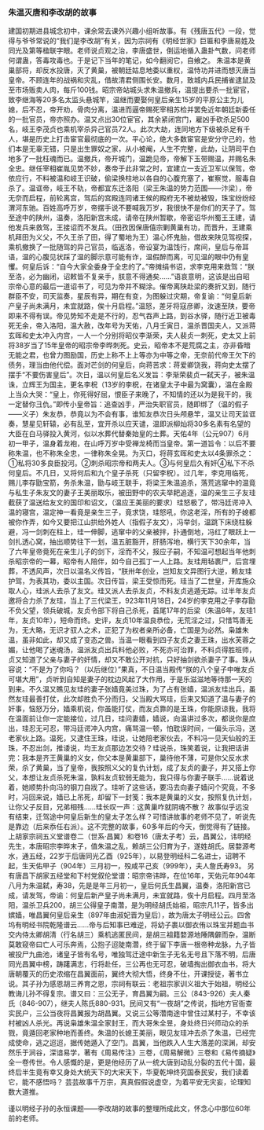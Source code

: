 ### 朱温灭唐和李改胡的故事
建国初期进县城念初中，课余常去课外兴趣小组听故事。有《残唐五代》一段，觉得与爷爷常说的“我们是李改胡”有关，因为宗祠有《明经世家》巨匾和李唐易姓及同光及第等楹联字眼。老师说贞观之治，李唐盛世，倒运地循入蛊卦气数，问老师何谓蛊，答毒攻毒也。于是记下当年的笔记，如今翻阅它，自飨之。
朱温本是黄巢部将，却反水投唐，灭了黄巢，被朝廷姑息地委以重权，温恃功并进而想灭唐当皇帝。不顾连年的战祸和灾乱，借故清君侧围长安。数月，致城内兵民捕雀逮鼠及至市场贩卖人肉，每斤100钱。昭宗帝站城头求朱温撤兵，温提出要杀一批宦官，致李继海等20多名太监头悬城竿，温继而要娶何皇后亲生15岁的平原公主为儿媳，后不忍，帝开劝，骨肉分离，温进而逼帝赐死宰相苏检并罢免近年朝廷新委任的一批官员，帝亦照办。温又点出30位宦官，其余紧闭宫门，雇凶手砍杀足500名，岐王李茂贞也乘机宰杀异己官员72人。此次大劫，连同地方下级被杀足有千人，堪是历史上打击宦官最彻底的一次。平心论，绝大多数宦官是安分守己的，他们本是无辜无错，只是出生罪奴之家，从小被阉，人生不完整，此劫，让阴司平白地多了一批枉魂而已。温撤兵，帝开城门，温跪见帝，帝解下玉带赐温，并赐名朱全忠。继任宰相崔胤见势不妙，奏帝于此非常之时，宜建立一支近卫军以保驾，帝依应行，不料被温和岐王识破，偷梁换柱地以各自的心腹充塞了，崔察觉，服毒自杀了。温诓帝，岐王不轨，帝都宜东迁洛阳（梁王朱温的势力范围——汴梁），帝无奈而启程，前轮离宫，驾后的宫殿连同诸王候的殿府无不被劫被毁，珠宝纷纷经渭河东驰。百姓高呼万岁，帝摆手说不要喊我万岁，我很快不是你们的天子了。驾至途中的陕州，温奏，洛阳新宫未成，请帝在陕州暂歇，帝密诏华州蜀王王建，请他发兵来救驾，王接诏而不发兵。（田孜因保唐僖宗剿黄巢有功，而晋升，王建乘机拜田为义父，不久王杀了田，得了蜀地为王）温心怀鬼胎，借故来陕见驾视探，乘机撤换了一批随驾的异己官员，临返洛，帝设宴为温饯行，席间，皇后与帝耳语，温的心腹见状踩了温的脚示意可能有诈，温假醉而离，可见温的眼中仍有皇戄。何皇后诉：“自今大家全委身于全忠的了。”帝摊绢书诏，求李克用来救驾：“朕至洛，必为幽闭，诏敕皆不复亲手，朕意不得通矣……”语哀意明，这该是出自昭宗帝心意的最后一道诏书了，可见为帝并不糊涂。催帝离陕赴梁的奏折又到，随行群臣不安，司天监奏，星辰有异，期在有变，为图躲过灾期，帝复谕：“何皇后新产皇子尚未满月，未宜就路，俟十月启程。”温怒，差牙将寇彦卿，汝速至陕，要帝即来不得有误。帝见势知不走是不行的，忍气吞声上路，到谷水驿，随行近卫被毒死无余，帝入洛阳，温大赦，改年号为天佑，八月壬寅日，温杀晋国夫人，又派蒋玄晖和史太冲入内宫，一人一个分别将昭仪李渐荣，夫人裴贞一刺死，史太又上前将38岁当了15年皇帝的昭宗帝李晔刺死。史云，昭帝本不是荒腐之主，亦非昏暗无能之君，也曾力图励国，历史上称不上上等亦为中等之帝，无奈前代帝王欠下的债务，理当由他代偿。面对芒剑的何皇后，向蒋苦求：蒋爱卿饶我，蒋向史太摆了摆手“不要伤害皇后”。次日，温以何皇后名义发旨：李渐荣裴贞一弑天子，被朱温诛，立辉王为国主，更名李柷（13岁的李柷，在诸皇太子中最为窝囊），温在金殿上当众大哭：“皇上，你死得好屈，恨臣子来晚了，不知情的还以为是我干的，我一定替你彐仇。”即传小皇帝旨：追查凶手，严治失职官员，随即绑了（温的假子——义子）朱友恭，恭竟以为不会有事，谁知友恭次日头颅悬竿，温又让司天监诓奏，慧星见轩辕，必有乱至，宜开杀以应天谴，温即派柳灿将30多名素有名望的大臣在白马驿投入黄河，似以水葬代替秦始皇的土葬。天佑4年（公元907）6月初一甲子，温身着龙袍，在山呼万岁中受禅龙椅而当皇帝。第一道旨令：以后不要称朱温，也不称朱全忠，一律称朱全晃。为灭口，将蒋玄晖和史太以4条罪杀之：①私将30多良臣投河。②刺杀昭宗帝和两夫人。③与何皇后久有奸④私下不杀何皇后。不几日，又将何后和九个皇子杀死（只留李柷）。过几年，李克用临死，赐儿李存勖宝箭，务杀朱温，勖与岐王联手，将梁王朱温追杀，落荒逃窜中的温竟与私生子朱友文的妻子王美丽取乐，被田野中的农夫举耙追逐，温的亲生三子友珪截获了温送给友文的国印和诏文，（温应王美丽的要求）珪怒极了，带冯廷谔冲入温的寝宫，温定神一看竟是亲生三子，竟求饶，珪怒吼，你这老淫，所有的子媳都被你作弄，如今又要把江山拱给外姓人（指假子友文），冯举剑，温跳下床绕柱躲避，冯一剑刺在柱上，珪一伸脚，逃窜中的父亲被拌，扑通倒地，冯红了眼跃上一剑扎透心窝，抽出顺势往下一划，温五脏豁开，肝肠泻地，横行天下30余年，当了六年皇帝竟死在亲生儿子的剑下，淫而不父，报应子嗣，不知温可想起当年他刺杀昭宗帝的一幕，昭帝有人陪伴，如今自己孤丁一人上路。友珪用毡裹尸，后宫埋葬，不透风声，次日以温名义传旨，“朕卅年创业，岂知友文异图行大逆，赖友珪护驾，为表其功，委以主国。次日传旨，梁王受惊而死。珪当了二世皇，开库施众取人心，珪派人去杀了友文。珪又派人去杀友贞，不料友贞逃遁无踪。过半年友贞邀将合力杀了友珪，当上了三代梁王，923年11月18日，24岁的李克用之子李存勖不负父望，领兵破城，友贞令部下将自己杀死，首尾17年的后梁（朱温6年，友珪1年，友贞10年），短命而终。史评，友贞10年温良恭俭，无荒淫之过，只惜笃善无为，无大略，无识才驭人之术，正犯了为权者亲所必备，亡国是为必然。枭雄朱温，虽非如此，却又成了变态之兽。当温一眼看到四子友贞之妻王珠，出水芙蓉之媚，让他喝了迷魂汤，温派友贞出兵料他必败，不死亦可治罪，不料贞得胜班师，贞又知道了父亲与妻子的奸情，却又不敢公开对抗，只好抽剑欲杀妻子了事。珠从容说：“不是为了你吗？（以后继位）”果真，不日温当殿传“朕的八个皇子中唯友贞可堪大用”，贞听到自知是妻子的枕边风起了大作用，于是乐滋滋地等待那一天的到来。不久温又瞧见友珪的妻子张嫱竟美过珠，为了占有张嫱，温派友珪出兵，虽然友珪最善打仗，此次却胜负不分而归，父当殿大骂珪，后来又知道了温与妻子的奸事，恼怒万分，嫱乘机说，你虽能打仗，而友贞靠的是王珠，你能原谅我，我将在温面前让你一定能接位，过几日，珪问妻嫱，嫱说，向温讲过多次，都说你是庶出，珪忍无可忍，带冯廷谔冲入内宫，痛骂温一顿，怕耽误时间，一偏头示冯，送老家伙上路。温死，又逮住王珠，珪说，让她陪老家伙去，不料冯一见天仙般的王珠，不忍出剑，推诿说，均王友贞那边怎交待？珪说杀，珠笑着说，让我把话讲完：我本是齐王黄巢的义女，你父本是黄巢部下，巢待他不薄，可是你父反水求荣，杀了黄巢，当了皇帝，我按照义父的复仇计划，成了友贞的妻子，并又搭上你父，本想让友贞杀死朱温，孰料友贞软弱无能为，我只得与你妻子联手……说着说着，她顺势扑向冯的钢刀自戕了。珪听了这些话，要冯去向妻子嫱问个究竟，不多时，冯回来说，嫱已上吊死，却留下一封笺：我本是黄巢的义女，按照复仇计划，让你父子反目，兄弟相残……珪长叹一声：这黄巢咋就阴魂不散？
故事似乎远没有结束，迁驾途中何皇后新生的皇太子怎么样？可惜讲故事的老师不见了，听说先是靠边（后来忝任右派）。这不完整的故事，60多年后的今天，倒觉得有了链接。
上胡家宗祠五义堂谱卷二（世系·昌翼）和卷16（唐太子考）云，昌翼公，讳明经先生，本唐昭宗李晔末子，值朱温之乱，赖胡三公归育为子，遂姓胡氏。居婺源考水，通五经，22岁于后唐同光乙酉（925年），以易登明经科二名进士，诏聘不起，生天佑甲子（904年）三月初一，殁咸平己亥（999年），夫人詹氏寿93。
另有唐昌下胡家五经堂和下村党叙伦堂谱：昭宗帝讳晔，在位16年，天佑元年904年八月为朱温弑，寿38，先是是年三月初一，皇后何氏生昌翼，温奏，洛阳新宫已成，请发驾，帝谕：何皇后新产皇子尚未满月，未宜就路，俟十月启程。四月至洛阳，温杀卫兵200，胡三公得皇子南濳，是为明经胡氏始祖，昭宗凡11子，皆多出嫔嫱，唯昌翼何皇后亲生（897年由淑妃晋为皇后），故为唐太子明经公云。四舍坞有明经书院乾隆谱云……帝与后知事已难逆，将幼子裹以御衣侑以珠宝并题血书交内侍太卿胡清（行名胡三）乘机逃匿民间，是胡三祖籍婺源地陲隅僻而杂，温断莫敢窥帝曰亡人可乐奔焉，公抱子迢陡南濳，终于留下李唐一根帝种龙脉，九子皆被投尸九曲池，诸皇子皆有名号，唯独驾迁途中新生子无名无号且下落不明，后唐同光昌翼中榜，踌躇满志，行将赴任，三公再也无可忍，破墙掏出御衣血书，将大唐朝覆灭的历史浓缩在昌翼面前，翼终大彻大悟，终身不仕，开课授徒，著书立说。其子孙为感恩胡三养育之恩，宗祠有联云：老祖宗家训义祖大于始祖，明经公教诲儿孙不得复宗。谱又曰：三公无子，育昌翼为嗣。三公（843-926）夫人秦氏（846-907），继夫人陈氏880-931。民间又有“一夜胡”之传说，指地方官衙查实民户，三公当夜将昌翼报为胡昌翼。又说三公等濳南途中曾住过某村子，不幸该村被凶人杀光。再说枭雄朱温全家封王，而大哥朱全昱，身处终日兴师动众的杀戮，竟遁回老家种地而善终。朱温的长媳王美丽，眼见友珪冲去杀了朱温，已经完成使命，逃之迢迢，据传她遁入了空门。昌翼，当他跌入人生大落差的深渊，却安然乐于涧谷，深谙易学，著有《周易传注》三卷，《周易解微》三卷和《易传摘疑》全一卷传世。令人感慨的是，更是他经历了从一统大唐到动乱分裂的五代十国，最终后半生竟有幸又身处大统天下的大宋天下，华夏乾坤终究国泰民安，我们读着它，能不感悟吗？
芸芸故事千万宗，真真假假说虚空，为着平安无灾妄，论理知数大道推。


谨以明经子孙的永恒课题——李改胡的故事的整理所成此文，怀念心中那位60年前的老师。
